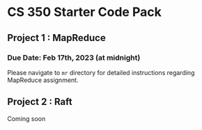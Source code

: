 # CS 350 Starter Code Pack

## Project 1 : MapReduce

### Due Date: Feb 17th, 2023 (at midnight)

Please navigate to `mr` directory for detailed instructions regarding MapReduce assignment.

## Project 2 : Raft

Coming soon

